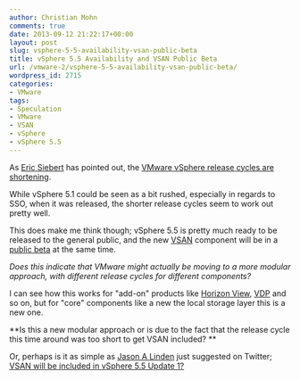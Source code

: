 ```yaml
---
author: Christian Mohn
comments: true
date: 2013-09-12 21:22:17+00:00
layout: post
slug: vsphere-5-5-availability-vsan-public-beta
title: vSphere 5.5 Availability and VSAN Public Beta
url: /vmware-2/vsphere-5-5-availability-vsan-public-beta/
wordpress_id: 2715
categories:
- VMware
tags:
- Speculation
- VMware
- VSAN
- vSphere
- vSphere 5.5
---
```


As [Eric Siebert](https://twitter.com/ericsiebert) has pointed out, the [VMware vSphere release cycles are shortening](http://vsphere-land.com/news/vmwares-ever-shortening-release-cycle-for-new-hypervisor-versions.html).

While vSphere 5.1 could be seen as a bit rushed, especially in regards to SSO, when it was released, the shorter release cycles seem to work out pretty well.

This does make me think though; vSphere 5.5 is pretty much ready to be released to the general public, and the new [VSAN](http://www.yellow-bricks.com/2013/08/26/introduction-vmware-vsphere-virtual-san/) component will be in a [public beta](http://www.vmware.com/vsan-beta-register) at the same time.

_Does this indicate that VMware might actually be moving to a more modular approach, with different release cycles for different components?_

I can see how this works for "add-on" products like [Horizon View](http://www.vmware.com/products/horizon-view/), [VDP](http://www.vmware.com/products/vsphere/features-data-protection) and so on, but for "core" components like a new the local storage layer this is a new one.

**Is this a new modular approach or is due to the fact that the release cycle this time around was too short to get VSAN included? **

Or, perhaps is it as simple as [Jason A Linden](https://twitter.com/jlinden7/) just suggested on Twitter; [VSAN will be included in vSphere 5.5 Update 1?](https://twitter.com/jlinden7/status/378266692293390336)
